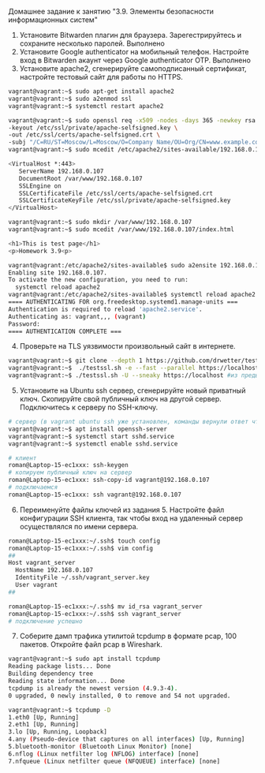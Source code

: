 Домашнее задание к занятию "3.9. Элементы безопасности информационных систем"

1. Установите Bitwarden плагин для браузера. Зарегестрируйтесь и сохраните несколько паролей.
Выполнено
2. Установите Google authenticator на мобильный телефон. Настройте вход в Bitwarden акаунт через Google authenticator OTP.
Выполнено
3. Установите apache2, сгенерируйте самоподписанный сертификат, настройте тестовый сайт для работы по HTTPS.
```bash
vagrant@vagrant:~$ sudo apt-get install apache2
vagrant@vagrant:~$ sudo a2enmod ssl
vagrant@vagrant:~$ systemctl restart apache2

vagrant@vagrant:~$ sudo openssl req -x509 -nodes -days 365 -newkey rsa:2048 \
-keyout /etc/ssl/private/apache-selfsigned.key \
-out /etc/ssl/certs/apache-selfsigned.crt \
-subj "/C=RU/ST=Moscow/L=Moscow/O=Company Name/OU=Org/CN=www.example.com"
vagrant@vagrant:~$ sudo mcedit /etc/apache2/sites-available/192.168.0.107.conf

<VirtualHost *:443>  
   ServerName 192.168.0.107  
   DocumentRoot /var/www/192.168.0.107  
   SSLEngine on  
   SSLCertificateFile /etc/ssl/certs/apache-selfsigned.crt  
   SSLCertificateKeyFile /etc/ssl/private/apache-selfsigned.key  
</VirtualHost>  

vagrant@vagrant:~$ sudo mkdir /var/www/192.168.0.107
vagrant@vagrant:~$ sudo mcedit /var/www/192.168.0.107/index.html

<h1>This is test page</h1>
<p>Homework 3.9<p>

vagrant@vagrant:/etc/apache2/sites-available$ sudo a2ensite 192.168.0.107.conf
Enabling site 192.168.0.107.
To activate the new configuration, you need to run:
  systemctl reload apache2
vagrant@vagrant:/etc/apache2/sites-available$ systemctl reload apache2
==== AUTHENTICATING FOR org.freedesktop.systemd1.manage-units ===
Authentication is required to reload 'apache2.service'.
Authenticating as: vagrant,,, (vagrant)
Password: 
==== AUTHENTICATION COMPLETE ===

```
4. Проверьте на TLS уязвимости произвольный сайт в интернете.
```bash
vagrant@vagrant:~$ git clone --depth 1 https://github.com/drwetter/testssl.sh.gitcd testssl.sh
vagrant@vagrant:~$  ./testssl.sh -e --fast --parallel https://localhost #из предыдущего примера
vagrant@vagrant:~$ ./testssl.sh -U --sneaky https://localhost #из предыдущего примера
```
5. Установите на Ubuntu ssh сервер, сгенерируйте новый приватный ключ. Скопируйте свой публичный ключ на другой сервер. Подключитесь к серверу по SSH-ключу.
```bash
# сервер (в vagrant ubuntu ssh уже установлен, команды вернули ответ что все ок). Адрес хоста 192.168.0.107
vagrant@vagrant:~$ apt install openssh-server
vagrant@vagrant:~$ systemctl start sshd.service
vagrant@vagrant:~$ systemctl enable sshd.service

# клиент
roman@Laptop-15-ec1xxx: ssh-keygen
# копируем публичный ключ на сервер
roman@Laptop-15-ec1xxx: ssh-copy-id vagrant@192.168.0.107
# подключаемся
roman@Laptop-15-ec1xxx: ssh vagrant@192.168.0.107

```
6. Переименуйте файлы ключей из задания 5. Настройте файл конфигурации SSH клиента, так чтобы вход на удаленный сервер осуществлялся по имени сервера.
```bash
roman@Laptop-15-ec1xxx:~/.ssh$ touch config
roman@Laptop-15-ec1xxx:~/.ssh$ vim config 
##
Host vagrant_server
  HostName 192.168.0.107
  IdentityFile ~/.ssh/vagrant_server.key
  User vagrant
##

roman@Laptop-15-ec1xxx:~/.ssh$ mv id_rsa vagrant_server
roman@Laptop-15-ec1xxx:~/.ssh$ ssh vagrant_server
# подключение успешно
```
7. Соберите дамп трафика утилитой tcpdump в формате pcap, 100 пакетов. Откройте файл pcap в Wireshark.
```bash
vagrant@vagrant:~$ sudo apt install tcpdump
Reading package lists... Done
Building dependency tree       
Reading state information... Done
tcpdump is already the newest version (4.9.3-4).
0 upgraded, 0 newly installed, 0 to remove and 54 not upgraded.

vagrant@vagrant:~$ tcpdump -D
1.eth0 [Up, Running]
2.eth1 [Up, Running]
3.lo [Up, Running, Loopback]
4.any (Pseudo-device that captures on all interfaces) [Up, Running]
5.bluetooth-monitor (Bluetooth Linux Monitor) [none]
6.nflog (Linux netfilter log (NFLOG) interface) [none]
7.nfqueue (Linux netfilter queue (NFQUEUE) interface) [none]


```